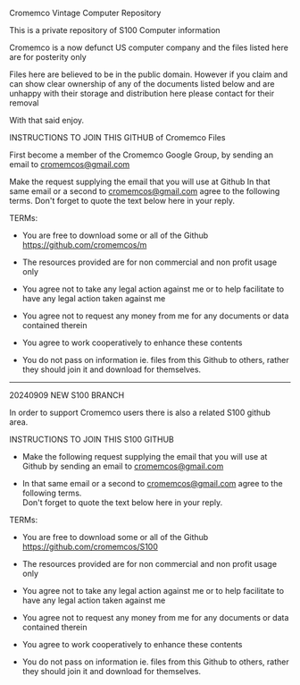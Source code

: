 Cromemco Vintage Computer Repository

This is a private repository of S100 Computer information

Cromemco is a now defunct US computer company and the files listed here are for posterity only

Files here are believed to be in the public domain. However if you claim and can show clear ownership of any of the documents listed below and are unhappy with their storage and distribution here please contact for their removal

With that said enjoy.

INSTRUCTIONS TO JOIN THIS GITHUB of Cromemco Files

First become a member of the Cromemco Google Group, by sending an email to cromemcos@gmail.com

Make the request supplying the email that you will use at Github
In that same email or a second to  cromemcos@gmail.com agree to the following terms. 
Don't forget to quote the text below here in your reply.

TERMs:

- You are free to download some or all of the Github https://github.com/cromemcos/m

- The resources provided are for non commercial and non profit usage only

- You agree not to take any legal action against me or to help facilitate to have any legal action taken against me

- You agree not to request any money from me for any documents or data contained therein

- You agree to work cooperatively to enhance these contents

- You do not pass on information ie. files from this Github to others, rather they should join it and download for themselves.


------------
20240909  NEW S100 BRANCH

In order to support Cromemco users there is also a related S100 github area.



INSTRUCTIONS TO JOIN THIS S100 GITHUB 


- Make the following request supplying the email that you will use at Github by sending an email to cromemcos@gmail.com

- In that same email or a second to  cromemcos@gmail.com agree to the following terms.   
Don't forget to quote the text below here in your reply.

TERMs:

- You are free to download some or all of the Github https://github.com/cromemcos/S100

- The resources provided are for non commercial and non profit usage only

- You agree not to take any legal action against me or to help facilitate to have any legal action taken against me

- You agree not to request any money from me for any documents or data contained therein

- You agree to work cooperatively to enhance these contents

- You do not pass on information ie. files from this Github to others, rather they should join it and download for themselves.

